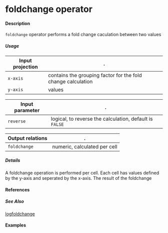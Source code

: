# foldchange operator

#### Description
`foldchange` operator performs a fold change caculation between two values

##### Usage
Input projection|.
---|---
`x-axis`  | contains the grouping factor for the fold change calculation
`y-axis` | values

Input parameter|.
---|---
`reverse`  | logical, to reverse the calculation, default is `FALSE`


Output relations|.
---|---
`foldchange`| numeric, calculated per cell

##### Details
A foldchange operation is performed per cell. Each cell has values defined by the y-axis and seperated by the x-axis. The result of the foldchange 


#### References

##### See Also
[logfoldchange](https://github.com/tercen/logfoldchange_operator)
#### Examples




 
 
